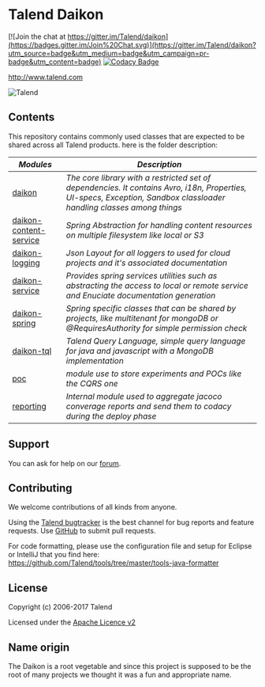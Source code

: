 # Talend Daikon

[![Join the chat at https://gitter.im/Talend/daikon](https://badges.gitter.im/Join%20Chat.svg)](https://gitter.im/Talend/daikon?utm_source=badge&utm_medium=badge&utm_campaign=pr-badge&utm_content=badge)  [![Codacy Badge](https://api.codacy.com/project/badge/Grade/ad1dea086b9140e8b9be7635fe2762ee)](https://www.codacy.com/app/Talend/daikon?utm_source=github.com&amp;utm_medium=referral&amp;utm_content=Talend/daikon&amp;utm_campaign=Badge_Grade)

http://www.talend.com


![Talend](https://www.talend.com/wp-content/uploads/2016/07/talend-logo.png "Talend")


## Contents

This repository contains commonly used classes that are expected to be shared across all Talend products.
here is the folder description:

_Modules_                                               |_Description_                             
-------------------------------------------------------|------------------------------------------
[daikon](daikon)                                        |*The core library with a restricted set of dependencies. It contains Avro, i18n, Properties, UI-specs, Exception, Sandbox classloader handling classes among things* 
[daikon-content-service](daikon-content-service)        |*Spring Abstraction for handling content resources on multiple filesystem like local or S3*
[daikon-logging](daikon-logging)                        |*Json Layout for all loggers to used for cloud projects and it's associated documentation*
[daikon-service](daikon-service)                        |*Provides spring services utilities such as abstracting the access to local or remote service and Enuciate documentation generation*
[daikon-spring](daikon-spring)                          |*Spring specific classes that can be shared by projects, like multitenant for mongoDB or @RequiresAuthority for simple permission check*
[daikon-tql](daikon-tql)                                |*Talend Query Language, simple query language for java and javascript with a MongoDB implementation*
[poc](poc)                                              |*module use to store experiments and POCs like the CQRS one*
[reporting](reporting)                                  |*Internal module used to aggregate jacoco converage reports and send them to codacy during the deploy phase*



## Support

You can ask for help on our [forum](https://community.talend.com/).


## Contributing

We welcome contributions of all kinds from anyone.

Using the [Talend bugtracker](https://jira.talendforge.org/projects/TDKN) is the best channel for bug reports and feature requests. Use [GitHub](https://github.com/Talend/daikon) to submit pull requests.

For code formatting, please use the configuration file and setup for Eclipse or IntelliJ that you find here: https://github.com/Talend/tools/tree/master/tools-java-formatter


## License

Copyright (c) 2006-2017 Talend

Licensed under the [Apache Licence v2](https://www.apache.org/licenses/LICENSE-2.0.txt)

## Name origin

The Daikon is a root vegetable and since this project is supposed to be the root of many projects we thought it was a fun and appropriate name.
